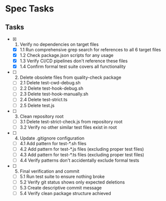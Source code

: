 # Spec Tasks

## Tasks

- [x] 1. Verify no dependencies on target files
  - [x] 1.1 Run comprehensive grep search for references to all 6 target files
  - [x] 1.2 Check package.json scripts for any usage
  - [x] 1.3 Verify CI/CD pipelines don't reference these files
  - [x] 1.4 Confirm formal test suite covers all functionality

- [ ] 2. Delete obsolete files from quality-check package
  - [ ] 2.1 Delete test-cwd-debug.sh
  - [ ] 2.2 Delete test-hook-debug.sh
  - [ ] 2.3 Delete test-hook-manually.sh
  - [ ] 2.4 Delete test-strict.ts
  - [ ] 2.5 Delete test.js

- [ ] 3. Clean repository root
  - [ ] 3.1 Delete test-strict-check.js from repository root
  - [ ] 3.2 Verify no other similar test files exist in root

- [ ] 4. Update .gitignore configuration
  - [ ] 4.1 Add pattern for test-*.sh files
  - [ ] 4.2 Add pattern for test-*.js files (excluding proper test files)
  - [ ] 4.3 Add pattern for test-*.ts files (excluding proper test files)
  - [ ] 4.4 Verify patterns don't accidentally exclude formal tests

- [ ] 5. Final verification and commit
  - [ ] 5.1 Run test suite to ensure nothing broke
  - [ ] 5.2 Verify git status shows only expected deletions
  - [ ] 5.3 Create descriptive commit message
  - [ ] 5.4 Verify clean package structure achieved